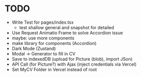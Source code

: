 # TODO

- Write Test for pages/index.tsx
  - test shallow general and snapshot for detailed
- Use Request Animatio Frame to solve Accordion issue
- maybe: use more components
- make library for components (Accordion)
- Dark Mode (Zustand)
- Modal -> Generator to fill in CV
- Save to indexedDB (upload for Picture (blob), import JSon)
- API Call (for Picture?) with Ajax (inject credentials via Vercel)
- Set MyCV Folder in Vercel instead of root
